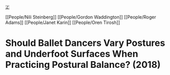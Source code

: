 [🇿](zotero://select/library/items/ZAKJI8U7)

[[People/Nili Steinberg]] [[People/Gordon Waddington]] [[People/Roger Adams]] [[People/Janet Karin]] [[People/Oren Tirosh]] 
# Should Ballet Dancers Vary Postures and Underfoot Surfaces When Practicing Postural Balance? (2018)

